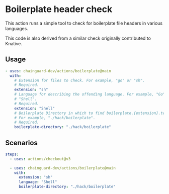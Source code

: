 # Boilerplate header check

This action runs a simple tool to check for boilerplate file headers in various
languages.

This code is also derived from a similar check originally contributed to
Knative.


## Usage

```yaml
- uses: chainguard-dev/actions/boilerplate@main
  with:
    # Extension for files to check. For example, "go" or "sh".
    # Required.
    extension: "sh"
    # Language for describing the offending language. For example, "Go" or
    # "Shell".
    # Required.
    extension: "Shell"
    # Boilerplate Directory in which to find boilerplate.{extension}.text files.
    # For example, "./hack/boilerplate".
    # Required.
    boilerplate-directory: "./hack/boilerplate"
```

## Scenarios

```yaml
steps:
  - uses: actions/checkout@v3

  - uses: chainguard-dev/actions/boilerplate@main
    with:
      extension: "sh"
      language: "Shell"
      boilerplate-directory: "./hack/boilerplate"
```

